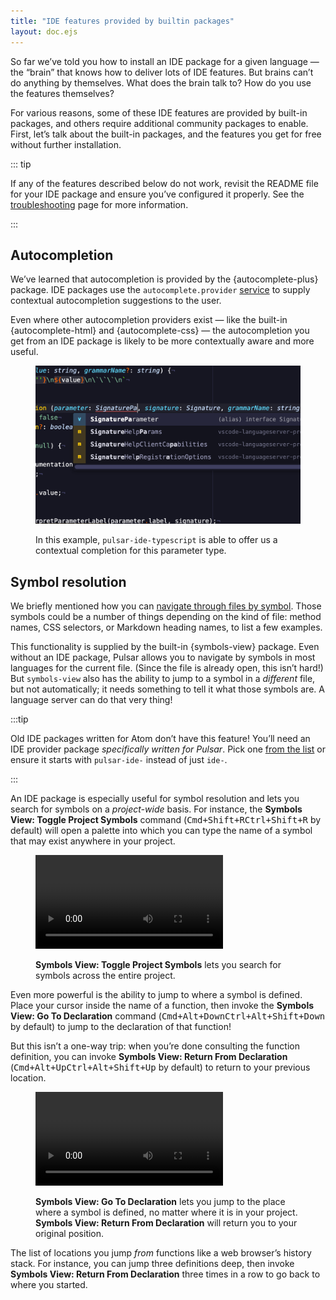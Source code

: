 ```yaml
---
title: "IDE features provided by builtin packages"
layout: doc.ejs
---
```


So far we’ve told you how to install an IDE package for a given language — the “brain” that knows how to deliver lots of IDE features. But brains can’t do anything by themselves. What does the brain talk to? How do you use the features themselves?

For various reasons, some of these IDE features are provided by built-in packages, and others require additional community packages to enable. First, let’s talk about the built-in packages, and the features you get for free without further installation.

::: tip

If any of the features described below do not work, revisit the README file for your IDE package and ensure you’ve configured it properly. See the [troubleshooting](../troubleshooting) page for more information.

:::

## Autocompletion

We’ve learned that autocompletion is provided by the {autocomplete-plus} package. IDE packages use the `autocomplete.provider` [service](/infrastructure/interacting-with-other-packages-via-services/) to supply contextual autocompletion suggestions to the user.

Even where other autocompletion providers exist — like the built-in {autocomplete-html} and {autocomplete-css} — the autocompletion you get from an IDE package is likely to be more contextually aware and more useful.

<figure>
  <div>
    <img src="/img/atom/autocomplete-plus-language-server.png" alt="autocompletion via pulsar-ide-typescript">
  </div>
  <figcaption><p>In this example, <code>pulsar-ide-typescript</code> is able to offer us a contextual completion for this parameter type.</p></figcaption>
</figure>


## Symbol resolution

We briefly mentioned how you can [navigate through files by symbol](http://localhost:8082/using-pulsar/movement/#navigating-by-symbols). Those symbols could be a number of things depending on the kind of file: method names, CSS selectors, or Markdown heading names, to list a few examples.

This functionality is supplied by the built-in {symbols-view} package. Even without an IDE package, Pulsar allows you to navigate by symbols in most languages for the current file. (Since the file is already open, this isn’t hard!) But `symbols-view` also has the ability to jump to a symbol in a _different_ file, but not automatically; it needs something to tell it what those symbols are. A language server can do that very thing!

:::tip

Old IDE packages written for Atom don’t have this feature! You’ll need an IDE provider package _specifically written for Pulsar_. Pick one [from the list](../getting-started) or ensure it starts with `pulsar-ide-` instead of just `ide-`.

:::

An IDE package is especially useful for symbol resolution and lets you search for symbols on a _project-wide_ basis. For instance, the **Symbols View: Toggle Project Symbols** command (<kbd class="platform-mac">Cmd+Shift+R</kbd><kbd class="platform-linux platform-win">Ctrl+Shift+R</kbd> by default) will open a palette into which you can type the name of a symbol that may exist anywhere in your project.

<figure>
  <video controls>
    <source src="/img/atom/symbols-view-toggle-project-symbols.webm" type="video/webm">
    <a href=/img/atom/symbols-view-toggle-project-symbols.webm">Download as WebM</a>
  </video>
  <figcaption><p><strong>Symbols View: Toggle Project Symbols</strong> lets you search for symbols across the entire project.</p></figcaption>
</figure>


Even more powerful is the ability to jump to where a symbol is defined. Place your cursor inside the name of a function, then invoke the **Symbols View: Go To Declaration** command (<kbd class="platform-mac">Cmd+Alt+Down</kbd><kbd class="platform-linux platform-win">Ctrl+Alt+Shift+Down</kbd> by default) to jump to the declaration of that function!

But this isn’t a one-way trip: when you’re done consulting the function definition, you can invoke **Symbols View: Return From Declaration** (<kbd class="platform-mac">Cmd+Alt+Up</kbd><kbd class="platform-linux platform-win">Ctrl+Alt+Shift+Up</kbd> by default) to return to your previous location.

<figure>
  <video controls>
    <source src="/img/atom/symbols-view-go-to-declaration.webm" type="video/webm">
    <a href=/img/atom/symbols-view-go-to-declaration.webm">Download as WebM</a>
  </video>
  <figcaption><p><strong>Symbols View: Go To Declaration</strong> lets you jump to the place where a symbol is defined, no matter where it is in your project. <strong>Symbols View: Return From Declaration</strong> will return you to your original position.</p></figcaption>
</figure>

The list of locations you jump _from_ functions like a web browser’s history stack. For instance, you can jump three definitions deep, then invoke **Symbols View: Return From Declaration** three times in a row to go back to where you started.
